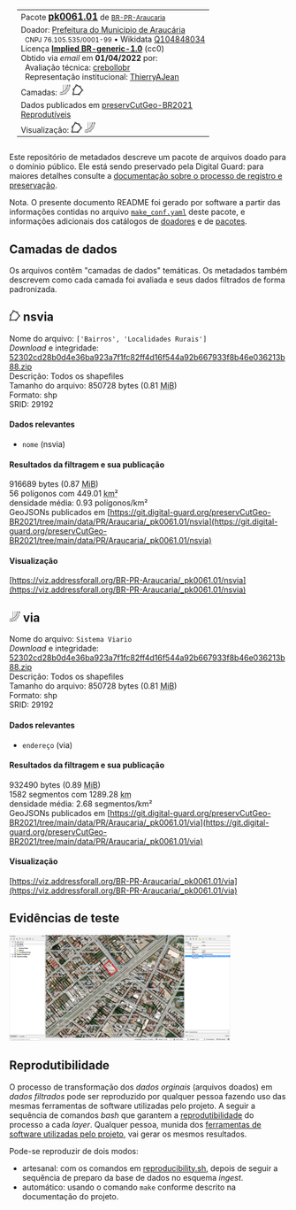 <aside>
<table align="right" style="padding: 1em">
<tr><td>Pacote <a target="_git" title="link canônico para o git deste pacote" href="https://git.digital-guard.org/preserv-BR/blob/main/data/PR/Araucaria/_pk0061.01"><big><b>pk0061.01</b></big></a> de <small><a target="_osmcodes" title="Jurisdição" href="https://osm.codes/BR-PR-Araucaria">BR-PR-Araucaria</a></small>
</td></tr>
<tr><td>
Doador: <a rel="external" target="_doador" href="https://araucaria.atende.net/">Prefeitura do Município de Araucária</a>
<br/>&nbsp; <small>CNPJ 76.105.535/0001-99</small> • Wikidata <a rel="external" target="_doador" title="link descritor Wikidata do doador" href="https://www.wikidata.org/wiki/Q104848034">Q104848034</a></small><br/>
Licença <a rel="external" target="_doador" href="https://git.digital-guard.org/licenses/blob/master/reports/implied-br-generic-v1.md"><b>Implied BR-generic-1.0</b></a> (cc0)<br/>
Obtido via <i>email</i> em <b>01/04/2022</b> por:
<br/>&nbsp; Avaliação técnica: <a rel="external" target="_gitPerson" title="usuário Git" href="https://github.com/crebollobr">crebollobr</a>
<br/>&nbsp; Representação institucional: <a rel="external" target="_gitPerson" title="usuário Git" href="https://github.com/ThierryAJean">ThierryAJean</a><br/>
</td></tr>
<tr><td>Camadas: <a title="via" href="#-via"><img src="https://raw.githubusercontent.com/digital-guard/preserv/main/docs/assets/layerIcon-via.png" alt="via" width="20"/></a> <a title="nsvia" href="#-nsvia"><img src="https://raw.githubusercontent.com/digital-guard/preserv/main/docs/assets/layerIcon-nsvia.png" alt="nsvia" width="20"/></a> </td></tr>
<tr><td>Dados publicados em <a href="https://git.digital-guard.org/preservCutGeo-BR2021/tree/main/data/PR/Araucaria/_pk0061.01">preservCutGeo-BR2021</a><br/><a href="#reprodutibilidade">Reprodutíveis</a></td></tr>
<tr><td>Visualização: <a title="nsvia" href="https://viz.addressforall.org/BR-PR-Araucaria/_pk0061.01/nsvia"><img src="https://raw.githubusercontent.com/digital-guard/preserv/main/docs/assets/layerIcon-nsvia.png" alt="nsvia" width="20"/></a> <a title="via" href="https://viz.addressforall.org/BR-PR-Araucaria/_pk0061.01/via"><img src="https://raw.githubusercontent.com/digital-guard/preserv/main/docs/assets/layerIcon-via.png" alt="via" width="20"/></a> </td></tr>
</table>
</aside>

<section>

Este repositório de metadados descreve um pacote de arquivos doado para o domínio público. Ele está sendo preservado pela Digital Guard: para maiores detalhes consulte a [documentação sobre o processo de registro e preservação](https://wiki.addressforall.org/doc/Documentação_Digital-guard).

Nota. O presente documento README foi gerado por software a partir das informações contidas no arquivo [`make_conf.yaml`](https://git.digital-guard.org/preserv-BR/blob/main/data/PR/Araucaria/_pk0061.01/make_conf.yaml) deste pacote, e informações adicionais dos catálogos de [doadores](https://git.digital-guard.org/preserv-BR/blob/main/data/donor.csv) e de [pacotes](https://git.digital-guard.org/preserv-BR/blob/main/data/donatedPack.csv).

# Camadas de dados

Os arquivos contêm "camadas de dados" temáticas. Os metadados também descrevem como cada camada foi avaliada e seus dados filtrados de forma padronizada.

## <img src="https://raw.githubusercontent.com/digital-guard/preserv/main/docs/assets/layerIcon-nsvia.png" alt="nsvia" width="20"/> nsvia

Nome do arquivo: `['Bairros', 'Localidades Rurais']`<br/>*Download* e integridade: [52302cd28b0d4e36ba923a7f1fc82ff4d16f544a92b667933f8b46e036213b88.zip](http://dl.digital-guard.org/52302cd28b0d4e36ba923a7f1fc82ff4d16f544a92b667933f8b46e036213b88.zip)<br/>Descrição: Todos os shapefiles<br/>Tamanho do arquivo: 850728 bytes (0.81 <abbr title="mebibyte">MiB</abbr>)<br/>Formato: shp<br/>SRID: 29192

#### Dados relevantes
* `nome` (nsvia)

#### Resultados da filtragem e sua publicação
916689 bytes (0.87 <abbr title="mebibyte">MiB</abbr>)<br/>56 polígonos com 449.01 <abbr title="quilômetros quadrados">km²</abbr><br/>densidade média: 0.93 polígonos/km²<br/>GeoJSONs publicados em [https://git.digital-guard.org/preservCutGeo-BR2021/tree/main/data/PR/Araucaria/_pk0061.01/nsvia](https://git.digital-guard.org/preservCutGeo-BR2021/tree/main/data/PR/Araucaria/_pk0061.01/nsvia)

#### Visualização
[https://viz.addressforall.org/BR-PR-Araucaria/_pk0061.01/nsvia](https://viz.addressforall.org/BR-PR-Araucaria/_pk0061.01/nsvia)
## <img src="https://raw.githubusercontent.com/digital-guard/preserv/main/docs/assets/layerIcon-via.png" alt="via" width="20"/> via

Nome do arquivo: `Sistema Viario`<br/>*Download* e integridade: [52302cd28b0d4e36ba923a7f1fc82ff4d16f544a92b667933f8b46e036213b88.zip](http://dl.digital-guard.org/52302cd28b0d4e36ba923a7f1fc82ff4d16f544a92b667933f8b46e036213b88.zip)<br/>Descrição: Todos os shapefiles<br/>Tamanho do arquivo: 850728 bytes (0.81 <abbr title="mebibyte">MiB</abbr>)<br/>Formato: shp<br/>SRID: 29192

#### Dados relevantes
* `endereço` (via)

#### Resultados da filtragem e sua publicação
932490 bytes (0.89 <abbr title="mebibyte">MiB</abbr>)<br/>1582 segmentos com 1289.28 <abbr title="quilômetros">km</abbr><br/>densidade média: 2.68 segmentos/km²<br/>GeoJSONs publicados em [https://git.digital-guard.org/preservCutGeo-BR2021/tree/main/data/PR/Araucaria/_pk0061.01/via](https://git.digital-guard.org/preservCutGeo-BR2021/tree/main/data/PR/Araucaria/_pk0061.01/via)

#### Visualização
[https://viz.addressforall.org/BR-PR-Araucaria/_pk0061.01/via](https://viz.addressforall.org/BR-PR-Araucaria/_pk0061.01/via)

# Evidências de teste
<img src="qgis.png" width="400"/>

</section>
<section>

# Reprodutibilidade

O processo de transformação dos *dados orginais* (arquivos doados) em *dados filtrados* pode ser reproduzido por qualquer pessoa fazendo uso das mesmas ferramentas de software utilizadas pelo projeto. A seguir a sequência de comandos *bash* que garantem a [reprodutibilidade](https://en.wikipedia.org/wiki/Reproducibility) do processo a cada *layer*. Qualquer pessoa, munida dos [ferramentas de software utilizadas pelo projeto](https://git.AddressForAll.org/suporte/blob/master/docs/pt/infra.md#ambientes-e-ferramentas-de-uso-geral), vai gerar os mesmos resultados.

Pode-se reproduzir de dois modos:
* artesanal: com os comandos em [reproducibility.sh](https://git.digital-guard.org/preserv-BR/blob/main/data/PR/Araucaria/_pk0061.01/reproducibility.sh), depois de seguir a sequência de preparo da base de dados no esquema *ingest*.
* automático: usando o comando `make` conforme descrito na documentação do projeto.

</section>

